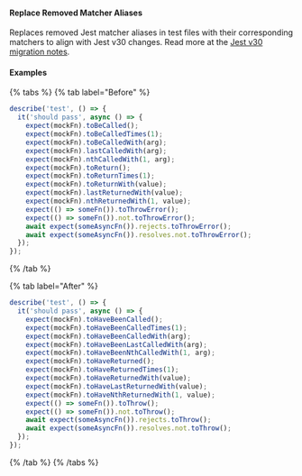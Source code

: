 #### Replace Removed Matcher Aliases

Replaces removed Jest matcher aliases in test files with their corresponding matchers to align with Jest v30 changes. Read more at the [Jest v30 migration notes](https://jestjs.io/docs/upgrading-to-jest30#jest-expect--matchers).

#### Examples

{% tabs %}
{% tab label="Before" %}

```typescript {% fileName="apps/myapp/src/app.spec.ts" %}
describe('test', () => {
  it('should pass', async () => {
    expect(mockFn).toBeCalled();
    expect(mockFn).toBeCalledTimes(1);
    expect(mockFn).toBeCalledWith(arg);
    expect(mockFn).lastCalledWith(arg);
    expect(mockFn).nthCalledWith(1, arg);
    expect(mockFn).toReturn();
    expect(mockFn).toReturnTimes(1);
    expect(mockFn).toReturnWith(value);
    expect(mockFn).lastReturnedWith(value);
    expect(mockFn).nthReturnedWith(1, value);
    expect(() => someFn()).toThrowError();
    expect(() => someFn()).not.toThrowError();
    await expect(someAsyncFn()).rejects.toThrowError();
    await expect(someAsyncFn()).resolves.not.toThrowError();
  });
});
```

{% /tab %}

{% tab label="After" %}

```typescript {% fileName="apps/myapp/src/app.spec.ts" %}
describe('test', () => {
  it('should pass', async () => {
    expect(mockFn).toHaveBeenCalled();
    expect(mockFn).toHaveBeenCalledTimes(1);
    expect(mockFn).toHaveBeenCalledWith(arg);
    expect(mockFn).toHaveBeenLastCalledWith(arg);
    expect(mockFn).toHaveBeenNthCalledWith(1, arg);
    expect(mockFn).toHaveReturned();
    expect(mockFn).toHaveReturnedTimes(1);
    expect(mockFn).toHaveReturnedWith(value);
    expect(mockFn).toHaveLastReturnedWith(value);
    expect(mockFn).toHaveNthReturnedWith(1, value);
    expect(() => someFn()).toThrow();
    expect(() => someFn()).not.toThrow();
    await expect(someAsyncFn()).rejects.toThrow();
    await expect(someAsyncFn()).resolves.not.toThrow();
  });
});
```

{% /tab %}
{% /tabs %}
